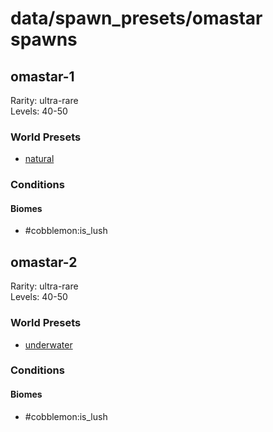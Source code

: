 # data/spawn_presets/omastar spawns  
  
## omastar-1  
Rarity: ultra-rare  
Levels: 40-50  
  
### World Presets  
* [natural](/data/world_presets/natural.md)  
  
### Conditions  
  
#### Biomes  
  * #cobblemon:is_lush
  
  
## omastar-2  
Rarity: ultra-rare  
Levels: 40-50  
  
### World Presets  
* [underwater](/data/world_presets/underwater.md)  
  
### Conditions  
  
#### Biomes  
  * #cobblemon:is_lush
  
